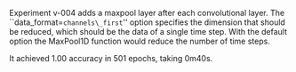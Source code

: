 Experiment v-004 adds a maxpool layer after each convolutional layer. The ``data\_format=`channels\_first`'' option specifies the dimension that should be reduced, which should be the data of a single time step. With the default option the MaxPool1D function would reduce the number of time steps.

It achieved 1.00 accuracy in 501 epochs, taking 0m40s.
